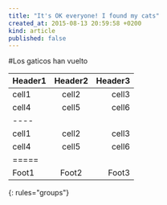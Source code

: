 ```yaml
---
title: "It's OK everyone! I found my cats"
created_at: 2015-08-13 20:59:58 +0200
kind: article
published: false
---
```


#Los gaticos han vuelto


| Header1 | Header2 | Header3 |
|:--------|:-------:|--------:|
| cell1   | cell2   | cell3   |
| cell4   | cell5   | cell6   |
|----
| cell1   | cell2   | cell3   |
| cell4   | cell5   | cell6   |
|=====
| Foot1   | Foot2   | Foot3
{: rules="groups"}